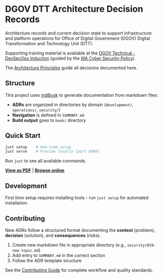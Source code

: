 # DGOV DTT Architecture Decision Records

Architecture records and current decision state to support infrastructure and platform operations for Office of Digital
Government (DGOV) Digital Transformation and Technology Unit (DTT).  

Supporting training material is available at the [DGOV Technical - DevSecOps Induction](https://soc.cyber.wa.gov.au/training/devsecops-induction/)
(guided by the [WA Cyber Security Policy](https://www.wa.gov.au/government/publications/2024-wa-government-cyber-security-policy)).

The [Architecture Principles](architecture-principles.md) guide all decisions documented here.

## Structure

This project uses [mdBook](https://rust-lang.github.io/mdBook/) to generate documentation from markdown files:

- **ADRs** are organized in directories by domain (`development/`, `operations/`, `security/`)
- **Navigation** is defined in `SUMMARY.md`
- **Build output** goes to `book/` directory

## Quick Start

```bash
just setup    # One-time setup
just serve    # Preview locally (port 8080)
```

Run `just` to see all available commands.

**[View as PDF](https://wagov-dtt.github.io/architecture-decision-records/architecture-decision-records.pdf)** | **[Browse online](https://wagov-dtt.github.io/architecture-decision-records/)**

## Development

First time setup requires installing tools - run `just setup` for automated installation.

## Contributing

New ADRs follow a structured format documenting the **context** (problem), **decision** (solution), and
**consequences** (risks).

1. Create new markdown file in appropriate directory (e.g., `security/019-new-topic.md`)
2. Add entry to `SUMMARY.md` in the correct section
3. Follow the ADR template structure

See the [Contributing Guide](CONTRIBUTING.md) for complete workflow and quality standards.
